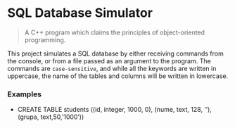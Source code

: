 # SQL Database Simulator
> A C++ program which claims the principles of object-oriented programming.

  This project simulates a SQL database by either receiving commands from the console, or from a file passed as an argument to the program. The commands are `case-sensitive`, and while all the keywords are written in uppercase, the name of the tables and columns will be written in lowercase. 
  
  
 ### Examples

- CREATE TABLE students ((id, integer, 1000, 0), (nume, text, 128, ’’), (grupa, text,50,’1000’))
